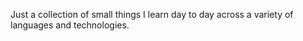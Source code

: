 Just a collection of small things I learn day to day across a variety of languages and technologies.
